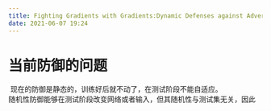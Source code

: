 ```yaml
---
title: Fighting Gradients with Gradients:Dynamic Defenses against Adversarial Attacks
date: 2021-06-07 19:24
---
```

# 当前防御的问题
 现在的防御是静态的，训练好后就不动了，在测试阶段不能自适应。  
随机性防御能够在测试阶段改变网络或者输入，但其随机性与测试集无关，因此
